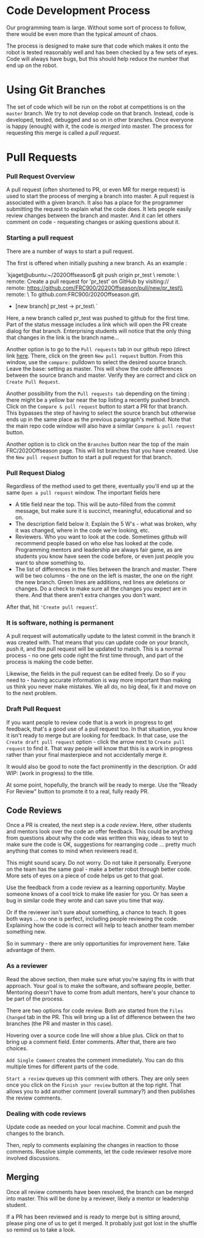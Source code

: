 #  Code Development Process # 

Our programming team is large. Without some sort of process to follow, there would be even more than the typical amount of chaos.

The process is designed to make sure that code which makes it onto the robot is tested reasonably well and has been checked by a few sets of eyes.  Code will always have bugs, but this should help reduce the number that end up on the robot.

#  Using Git Branches # 

The set of code which will be run on the robot at competitions is on the `master` branch.  We try to not develop code on that branch.  Instead, code is developed, tested, debugged and so on in other branches.  Once everyone is happy (enough) with it, the code is *merged* into master.  The process for requesting this merge is called a *pull request*.

#  Pull Requests ## 

###  Pull Request Overview ### 

A pull request (often shortened to PR, or even MR for merge request) is used to start the process of merging a branch into master.  A pull request is associated with a given branch.  It also has a place for the programmer submitting the request to explain what the code does.  It lets people easily review changes between the branch and master.  And it can let others comment on code - requesting changes or asking questions about it.

###  Starting a pull request ### 

There are a number of ways to start a pull request.

The first is offered when initially pushing a new branch. As an example :

`kjaget@ubuntu:~/2020Offseason$ git push origin pr_test \\
remote: \\
remote: Create a pull request for 'pr_test' on GitHub by visiting://\
remote:      https://github.com/FRC900/2020Offseason/pull/new/pr_test\\
remote: \\
To github.com:FRC900/2020Offseason.git\\
 - [new branch]        pr_test -> pr_test\\
`

Here, a new branch called pr_test was pushed to github for the first time.  Part of the status message includes a link which will open the PR create dialog for that branch. Enterprising students will notice that the only thing that changes in the link is the branch name...

Another option is to go to the `Pull requests` tab in our github repo (direct link [here](https://github.com/FRC900/2020Offseason/pulls).  There, click on the green `New pull request` button.  From this window, use the `compare:` pulldown to select the desired source branch. Leave the base: setting as master.  This will show the code differences between the source branch and master. Verify they are correct and click on `Create Pull Request`.

Another possibility from the `Pull requests tab` depending on the timing : there might be a yellow bar near the top listing a recently pushed branch. Click on the `Compare & pull request` button to start a PR for that branch.  This bypasses the step of having to select the source branch but otherwise ends up in the same place as the previous paragraph's method.  Note that the main repo code window will also have a similar `Compare & pull request` button.

Another option is to click on the `Branches` button near the top of the main FRC/2020Offseason page. This will list branches that you have created. Use the `New pull request` button to start a pull request for that branch.

###  Pull Request Dialog ### 

Regardless of the method used to get there, eventually you'll end up at the same `Open a pull request` window.  The important fields here 

  - A title field near the top.  This will be auto-filled from the commit message, but make sure it is succinct, meaningful, educational and so on.
  - The description field below it.  Explain the 5 W's - what was broken, why it was changed, where in the code we're looking, etc.  
  - Reviewers. Who you want to look at the code. Sometimes github will recommend people based on who else has looked at  the code. Programming mentors and leadership are always fair game, as are students you know have seen the code before, or even just people you want to show something to.
  - The list of differences in the files between the branch and master. There will be two columns - the one on the left is master, the one on the right the new branch.  Green lines are additions, red lines are deletions or changes.  Do a check to make sure all the changes you expect are in there. And that there aren't extra changes you don't want.  

After that, hit `'Create pull request`'.

###  It is software, nothing is permanent ### 

A pull request will automatically update to the latest commit in the branch it was created with. That means that you can update code on your branch, push it, and the pull request will be updated to match. This is a normal process - no one gets code right the first time through, and part of the process is making the code better.

Likewise, the fields in the pull request can be edited freely.  Do so if you need to - having accurate information is way more important than making us think you never make mistakes. We all do, no big deal, fix it and move on to the next problem.

###  Draft Pull Request ### 

If you want people to review code that is a work in progress to get feedback, that's a good use of a pull request too. In that situation, you know it isn't ready to merge but are looking for feedback.  In that case, use the `Create draft pull request` option - click the arrow next to `Create pull request` to find it.  That way people will know that this is a work in progress rather than your final masterpiece and not accidentally merge it.

It would also be good to note the fact prominently in the description. Or add WIP: (work in progress) to the title.

At some point, hopefully, the branch will be ready to merge. Use the "Ready For Review" button to promote it to a real, fully ready PR.

##  Code Reviews ## 

Once a PR is created, the next step is a *code review*.  Here, other students and mentors look over the code an offer feedback.  This could be anything from questions about why the code was written this way, ideas to test to make sure the code is OK, suggestions for rearranging code ... pretty much anything that comes to mind when reviewers read it.

This might sound scary. Do not worry.  Do not take it personally. Everyone on the team has the same goal - make a better robot through better code.  More sets of eyes on a piece of code helps us get to that goal.

Use the feedback from a code review as a learning opportunity. Maybe someone knows of a cool trick to make life easier for you. Or has seen a bug in similar code they wrote and can save you time that way.

Or if the reviewer isn't sure about something, a chance to teach. It goes both ways ... no one is perfect, including people reviewing the code.  Explaining how the code is correct will help to teach another team member something new.

So in summary - there are only opportunities for improvement here.  Take advantage of them.

###  As a reviewer ### 

Read the above section, then make sure what you're saying fits in with that approach.  Your goal is to make the software, and software people, better. Mentoring doesn't have to come from adult mentors, here's your chance to be part of the process.

There are two options for code review.  Both are started from the `Files Changed` tab in the PR.  This will bring up a list of difference between the two branches (the PR and master in this case).

Hovering over a source code line will show a blue plus. Click on that to bring up a comment field.  Enter comments. After that, there are two choices.

`Add Single Comment` creates the comment immediately.  You can do this multiple times for different parts of the code.

`Start a review` queues up this comment with others.  They are only seen once you click on the `Finish your review` button at the top right.  That allows you to add another comment (overall summary?) and then publishes the review comments.


###  Dealing with code reviews ### 

Update code as needed on your local machine. Commit and push the changes to the branch.  

Then, reply to comments explaining the changes in reaction to those comments.  Resolve simple comments, let the code reviewer resolve more involved discussions.

##  Merging ## 

Once all review comments have been resolved, the branch can be merged into master. This will be done by a reviewer, likely a mentor or leadership student.  

If a PR has been reviewed and is ready to merge but is sitting around, please ping one of us to get it merged.  It probably just got lost in the shuffle so remind us to take a look.

